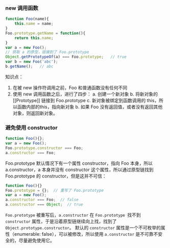 ﻿### new 调用函数
``` js
function Foo(name){
	this.name = name;
}
Foo.prototype.getName = function(){
	return this.name;
}
var a = new Foo();
// 获取 a 的原型，链接到了 Foo.prototype
Object.getPrototypeOf(a) === Foo.prototype;   // true
var b = new Foo('abc');
b.getName();   // abc
```
知识点：
1. 在被 new 操作符调用之前，Foo 和普通函数没有任何不同
2. 使用 new 调用函数之后，进行了四步：
	a. 创建一个新对象
	b. 将新对象的 [[Prototype]] 链接到 Foo.prototype
	c. 新对象被绑定到函数调用的 this，所以函数内部的this，指向新对象
	b. 如果 Foo 没有返回值，或者没有返回其他对象，则返回新对象。

### 避免使用 constructor
``` js
function Foo(){};
var a = new Foo();
Foo.prototype.constructor === Foo;
a.constructor === Foo;
```
Foo.prototype 默认情况下有一个属性 constructor，指向 Foo
本身，所以 a.constructor，a 本身并没有 constructor 这个属性，所以通过原型链找到 Foo.prototype 的 constructor，但是这并不可信：
```  js
function Foo(){}
Foo.prototype = {};  // 重写了 Foo.prototype
var a = new Foo();
a.constructor === Foo;  // false
a.constructor === Object;  // true
```
`Foo.prototype` 被重写后，`a.constructor` 在 `Foo.prototype `找不到 `constructor` 属性，于是沿着原型链继续向上找，找到了 `Object.prototype.constructor`。
默认的 `constructor` 属性是一个不可枚举的属性（enumerable: false），可以被修改，所以使用 `a.constructor` 是不可靠不安全的，尽量避免使用它。
